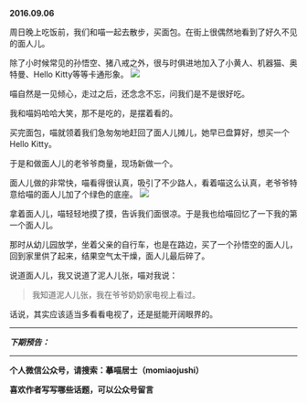 **2016.09.06**

周日晚上吃饭前，我们和喵一起去散步，买面包。在街上很偶然地看到了好久不见的面人儿。

除了小时候常见的孙悟空、猪八戒之外，很与时俱进地加入了小黄人、机器猫、奥特曼、Hello Kitty等等卡通形象。
![](http://upload-images.jianshu.io/upload_images/51001-0b1b20b5860fd5fb.jpg?imageMogr2/auto-orient/strip%7CimageView2/2/w/1240)

喵自然是一见倾心，走过之后，还念念不忘，问我们是不是很好吃。

我和喵妈哈哈大笑，那不是吃的，是摆着看的。

买完面包，喵就领着我们急匆匆地赶回了面人儿摊儿，她早已盘算好，想买一个Hello Kitty。

于是和做面人儿的老爷爷商量，现场新做一个。

面人儿做的非常快，喵看得很认真，吸引了不少路人，看着喵这么认真，老爷爷特意给喵的面人儿加了个绿色的底座。
![](http://upload-images.jianshu.io/upload_images/51001-51816daf2604d95f.jpg?imageMogr2/auto-orient/strip%7CimageView2/2/w/1240)

拿着面人儿，喵轻轻地摸了摸，告诉我们面很凉。于是我也给喵回忆了一下我的第一个面人儿。

那时从幼儿园放学，坐着父亲的自行车，也是在路边，买了一个孙悟空的面人儿，回到家里供了起来，结果空气太干燥，面人儿最后碎了。

说道面人儿，我又说道了泥人儿张，喵对我说：

>我知道泥人儿张，我在爷爷奶奶家电视上看过。

话说，其实应该适当多看看电视了，还是挺能开阔眼界的。




***

***下期预告：***

***

**个人微信公众号，请搜索：摹喵居士（momiaojushi）**

**喜欢作者写写哪些话题，可以公众号留言**